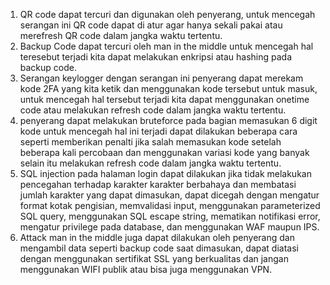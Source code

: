 1. QR code dapat tercuri dan digunakan oleh penyerang, untuk mencegah serangan ini QR code dapat di atur agar hanya sekali pakai atau merefresh QR code dalam jangka waktu tertentu.
2. Backup Code dapat tercuri oleh man in the middle untuk mencegah hal teresebut terjadi kita dapat melakukan enkripsi atau hashing pada backup code.
3. Serangan keylogger dengan serangan ini penyerang dapat merekam kode 2FA yang kita ketik dan menggunakan kode tersebut untuk masuk, untuk mencegah hal tersebut terjadi kita dapat menggunakan onetime code atau melakukan refresh code dalam jangka waktu tertentu.
4. penyerang dapat melakukan bruteforce pada bagian memasukan 6 digit kode untuk mencegah hal ini terjadi dapat dilakukan beberapa cara seperti memberikan penalti jika salah memasukan kode setelah beberapa kali percobaan dan menggunakan variasi kode yang banyak selain itu melakukan refresh code dalam jangka waktu tertentu.
5. SQL injection pada halaman login dapat dilakukan jika tidak melakukan pencegahan terhadap karakter karakter berbahaya dan membatasi jumlah karakter yang dapat dimasukan, dapat dicegah dengan mengatur format kotak pengisian, memvalidasi input, menggunakan parameterized SQL query, menggunakan SQL escape string, mematikan notifikasi error, mengatur privilege pada database, dan menggunakan WAF maupun IPS.
6. Attack man in the middle juga dapat dilakukan oleh penyerang dan mengambil data seperti backup code saat dimasukan, dapat diatasi dengan menggunakan sertifikat SSL yang berkualitas dan jangan menggunakan WIFI publik atau bisa juga menggunakan VPN.